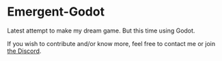 # Emergent-Godot
Latest attempt to make my dream game. But this time using Godot.

If you wish to contribute and/or know more, feel free to contact me or join [the Discord](https://discord.gg/UbWJNJj).
